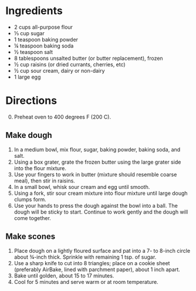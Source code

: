 # Ingredients
- 2 cups all-purpose flour
- ⅓ cup sugar
- 1 teaspoon baking powder
- ¼ teaspoon baking soda
- ½ teaspoon salt
- 8 tablespoons unsalted butter (or butter replacement), frozen
- ½ cup raisins (or dried currants, cherries, etc)
- ½ cup sour cream, dairy or non-dairy
- 1 large egg

# Directions
0. Preheat oven to 400 degrees F (200 C).

## Make dough
1. In a medium bowl, mix flour, sugar, baking powder, baking soda, and salt.
2. Using a box grater, grate the frozen butter using the large grater side into the flour mixture.
3. Use your fingers to work in butter (mixture should resemble coarse meal), then stir in raisins.
4. In a small bowl, whisk sour cream and egg until smooth.
5. Using a fork, stir sour cream mixture into flour mixture until large dough clumps form.
6. Use your hands to press the dough against the bowl into a ball. The dough will be sticky to start. Continue to work gently and the dough will come together.

## Make scones
1. Place dough on a lightly floured surface and pat into a 7- to 8-inch circle about ¾-inch thick. Sprinkle with remaining 1 tsp. of sugar.
2. Use a sharp knife to cut into 8 triangles; place on a cookie sheet (preferably AirBake, lined with parchment paper), about 1 inch apart.
3. Bake until golden, about 15 to 17 minutes.
4. Cool for 5 minutes and serve warm or at room temperature.
